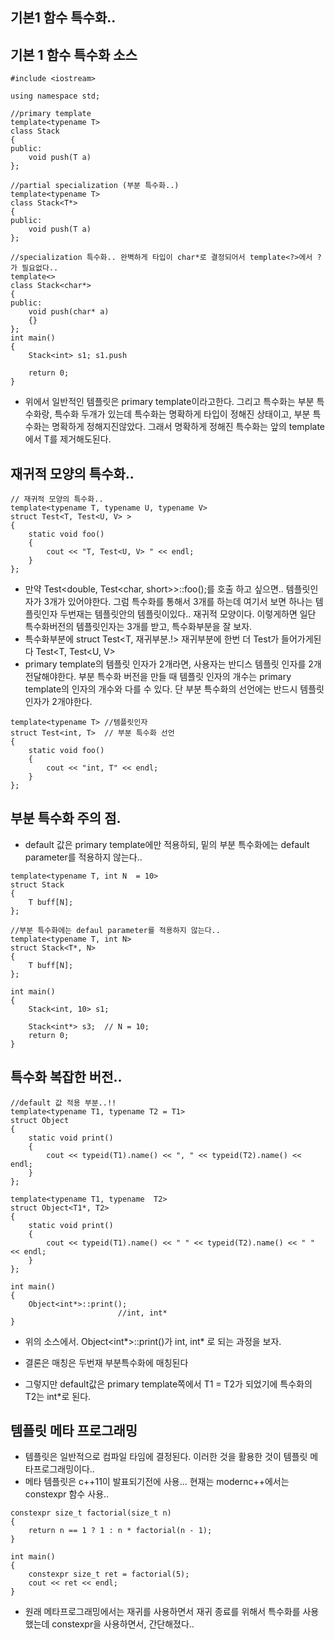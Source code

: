 ## 기본1 함수 특수화..

## 기본 1 함수 특수화 소스

```
#include <iostream>

using namespace std;

//primary template
template<typename T>
class Stack
{
public:
    void push(T a)
};

//partial specialization (부분 특수화..)
template<typename T>
class Stack<T*>
{
public:
    void push(T a)
};

//specialization 특수화.. 완벽하게 타입이 char*로 결정되어서 template<?>에서 ?가 필요없다..
template<> 
class Stack<char*>
{
public:
    void push(char* a)
    {}
};
int main()
{
    Stack<int> s1; s1.push

    return 0;
}
```

-   위에서 일반적인 템플릿은 primary template이라고한다. 그리고 특수화는 부분 특수화랑, 특수화 두개가 있는데 특수화는 명확하게 타입이 정해진 상태이고, 부분 특수화는 명확하게 정해지진않았다. 그래서 명확하게 정해진 특수화는 앞의 template 에서 T를 제거해도된다.

## 재귀적 모양의 특수화..

```
// 재귀적 모양의 특수화..  
template<typename T, typename U, typename V>
struct Test<T, Test<U, V> > 
{
    static void foo()
    {
        cout << "T, Test<U, V> " << endl;
    }
};
```

-   만약 Test<double, Test<char, short>>::foo();를 호출 하고 싶으면.. 템플릿인자가 3개가 있어야한다. 그럼 특수화를 통해서 3개를 하는데 여기서 보면 하나는 템플릿인자 두번재는 템플릿안의 템플릿이있다.. 재귀적 모양이다. 이렇게하면 일단 특수화버전의 템플릿인자는 3개를 받고, 특수화부분을 잘 보자.
-   특수화부분에 struct Test<T, 재귀부분.!> 재귀부분에 한번 더 Test가 들어가게된다 Test<T, Test<U, V>
-   primary template의 템플릿 인자가 2개라면, 사용자는 반디스 템플릿 인자를 2개 전달해야한다. 부분 특수화 버전을 만들 때 템플릿 인자의 개수는 primary template의 인자의 개수와 다를 수 있다. 단 부분 특수화의 선언에는 반드시 템플릿 인자가 2개야한다.

```
template<typename T> //템플릿인자 
struct Test<int, T>  // 부분 특수화 선언
{
    static void foo()
    {
        cout << "int, T" << endl;
    }
};
```

## 부분 특수화 주의 점.

-   default 값은 primary template에만 적용하되, 밑의 부분 특수화에는 default parameter를 적용하지 않는다..

```
template<typename T, int N  = 10> 
struct Stack
{
    T buff[N];
};

//부분 특수화에는 defaul parameter를 적용하지 않는다..  
template<typename T, int N>
struct Stack<T*, N>
{
    T buff[N];
};

int main()
{
    Stack<int, 10> s1;

    Stack<int*> s3;  // N = 10;
    return 0;
}
```

## 특수화 복잡한 버전..

````
//default 값 적용 부분..!! 
template<typename T1, typename T2 = T1>
struct Object
{
	static void print()
	{
		cout << typeid(T1).name() << ", " << typeid(T2).name() << endl;
	}
};

template<typename T1, typename	T2>
struct Object<T1*, T2>
{
	static void print()
	{
		cout << typeid(T1).name() << " " << typeid(T2).name() << " " << endl;
	}
};

int main()
{
	Object<int*>::print(); 
						//int, int*
}

````

- 위의 소스에서. Object<int*>::print()가 int, int* 로 되는 과정을 보자.

- 결론은 매칭은 두번재 부분특수화에 매칭된다
- 그렇지만 default값은 primary template쪽에서 T1 = T2가 되었기에 특수화의 T2는 int*로 된다.



## 템플릿 메타 프로그래밍

-   템플릿은 일반적으로 컴파일 타임에 결정된다. 이러한 것을 활용한 것이 템플릿 메타프로그래밍이다..
-   메타 템플릿은 c++11이 발표되기전에 사용... 현재는 modernc++에서는 constexpr 함수 사용..

```
constexpr size_t factorial(size_t n)
{
    return n == 1 ? 1 : n * factorial(n - 1);
}

int main()
{
    constexpr size_t ret = factorial(5);
    cout << ret << endl;
}
```

-   원래 메타프로그래밍에서는 재귀를 사용하면서 재귀 종료를 위해서 특수화를 사용했는데 constexpr을 사용하면서, 간단해졌다..